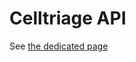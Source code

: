 # Celltriage API


See [the dedicated page](https://celltriage.sibils.org/docs)

<!--
<swagger-ui src="https://celltriage.sibils.org/api/v1/openapi.json">
-->
